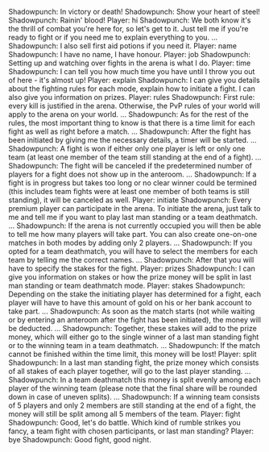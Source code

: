 Shadowpunch: In victory or death!
Shadowpunch: Show your heart of steel!
Shadowpunch: Rainin' blood!
Player: hi
Shadowpunch: We both know it's the thrill of combat you're here for, so let's get to it. Just tell me if you're ready to fight or if you need me to explain everything to you. ...
Shadowpunch: I also sell first aid potions if you need it.
Player: name
Shadowpunch: I have no name, I have honour.
Player: job
Shadowpunch: Setting up and watching over fights in the arena is what I do.
Player: time
Shadowpunch: I can tell you how much time you have until I throw you out of here - it's almost up!
Player: explain
Shadowpunch: I can give you details about the fighting rules for each mode, explain how to initiate a fight. I can also give you information on prizes.
Player: rules
Shadowpunch: First rule: every kill is justified in the arena. Otherwise, the PvP rules of your world will apply to the arena on your world. ...
Shadowpunch: As for the rest of the rules, the most important thing to know is that there is a time limit for each fight as well as right before a match. ...
Shadowpunch: After the fight has been initiated by giving me the necessary details, a timer will be started. ...
Shadowpunch: A fight is won if either only one player is left or only one team (at least one member of the team still standing at the end of a fight). ...
Shadowpunch: The fight will be canceled if the predetermined number of players for a fight does not show up in the anteroom. ...
Shadowpunch: If a fight is in progress but takes too long or no clear winner could be termined (this includes team fights were at least one member of both teams is still standing), it will be canceled as well.
Player: initiate
Shadowpunch: Every premium player can participate in the arena. To initiate the arena, just talk to me and tell me if you want to play last man standing or a team deathmatch. ...
Shadowpunch: If the arena is not currently occupied you will then be able to tell me how many players will take part. You can also create one-on-one matches in both modes by adding only 2 players. ...
Shadowpunch: If you opted for a team deathmatch, you will have to select the members for each team by telling me the correct names. ...
Shadowpunch: After that you will have to specify the stakes for the fight.
Player: prizes
Shadowpunch: I can give you information on stakes or how the prize money will be split in last man standing or team deathmatch mode.
Player: stakes
Shadowpunch: Depending on the stake the initiating player has determined for a fight, each player will have to have this amount of gold on his or her bank account to take part. ...
Shadowpunch: As soon as the match starts (not while waiting or by entering an anteroom after the fight has been initiated), the money will be deducted. ...
Shadowpunch: Together, these stakes will add to the prize money, which will either go to the single winner of a last man standing fight or to the winning team in a team deathmatch. ...
Shadowpunch: If the match cannot be finished within the time limit, this money will be lost!
Player: split
Shadowpunch: In a last man standing fight, the prize money which consists of all stakes of each player together, will go to the last player standing. ...
Shadowpunch: In a team deathmatch this money is split evenly among each player of the winning team (please note that the final share will be rounded down in case of uneven splits). ...
Shadowpunch: If a winning team consists of 5 players and only 2 members are still standing at the end of a fight, the money will still be split among all 5 members of the team.
Player: fight
Shadowpunch: Good, let's do battle. Which kind of rumble strikes you fancy, a team fight with chosen participants, or last man standing?
Player: bye
Shadowpunch: Good fight, good night.